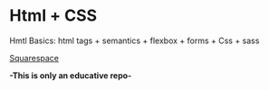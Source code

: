 # Html + CSS

Hmtl Basics: html tags + semantics + flexbox + forms + Css + sass

<a href="www.squarespace.com" target="_blank">Squarespace</a>


**-This is only an educative repo-**
